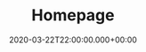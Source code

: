---
layout: blocks
title: Homepage
date: 2020-03-22T22:00:00.000+00:00
page_sections:
- template: navigation-header
  block: header-1
  logo: "/uploads/2020/03/27/corona.png"
  navigation:
  - link: "/"
    link_text: Home
  - link: "#about"
    link_text: About
  - link: /faqs.html
    link_text: FAQs
  - link: "/register_info.html"
    link_text: "Registration Guide"
  - link: https://phidatalab.org
    link_text: Team
- template: title
  block: hero-1
  heading: Enrolment and Registration Guide
- template: content-feature
  block: feature-1
  media_alignment: Left
  headline: Download & install the app
  content: You can find links to the app for Apple or Android devices on the homepage of this site.
  media:
    image: 'uploads/2020/04/08/download-app-buttons.png'
    alt_text: '1. App download buttons on the website homepage'
- template: content-feature
  block: feature-1
  media_alignment: Left
  headline: Read and enrol in the study
  content: On the app, select "Enrol Now" and read the study information and key points.
  media:
    image: 'uploads/2020/04/08/Screenshot_20200408-210917.jpg'
    alt_text: '2. App login and enrolment screen'
- template: content-feature
  block: feature-1
  media_alignment: Left
  headline: '3. Consent'
  content: 'If you wish to participate, you should consent to the items that you agree to on this screen. You are not required to agree to all of the points to participate, the last two are optional'
  media:
    image: 'uploads/2020/04/08/Screenshot_20200408-211039.jpg'
    alt_text: 'App enrolment consent screen'
- template: content-feature
  block: feature-1
  media_alignment: Left
  headline: '4. Personal details'
  content: ''
  media:
    image: ''
    alt_text: ''
- template: content-feature
  block: feature-1
  media_alignment: Left
  headline: '5. Create an account'
  content: 'Sign up with an email address to create your account. Providing your email will allow you to recover your account and will allow us to email you regarding the study.' 
  media:
    image: 'uploads/2020/04/08/Screenshot_20200408-211058.jpg'
    alt_text: 'App account registration screen'

---
